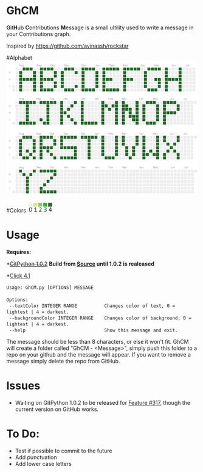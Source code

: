 # GhCM

**G**it**H**ub **C**ontributions **M**essage is a small ultility used to write a message in your Contributions graph.

Inspired by https://github.com/avinassh/rockstar

#Alphabet
![a-h](images/sample1.jpg)
![i-p](images/sample2.jpg)
![q-x](images/sample3.jpg)
![yz](images/sample4.jpg)

#Colors
![colors](images/colors.PNG)

# Usage
**Requires:**

 *~~[GitPython 1.0.2](https://github.com/gitpython-developers/GitPython)~~ **Build from [Source](https://github.com/gitpython-developers/GitPython) until 1.0.2 is realeased**
 
 *[Click 4.1](http://click.pocoo.org/)

	Usage: GhCM.py [OPTIONS] MESSAGE

	Options:
  	 --textColor INTEGER RANGE          Changes color of text, 0 = lightest | 4 = darkest.
 	 --backgroundColor INTEGER RANGE    Changes color of background, 0 = lightest | 4 = darkest.
  	 --help                             Show this message and exit.

The message should be less than 8 characters, or else it won't fit. GhCM will create a folder called "GhCM - \<Message\>", simply push this folder to a repo on your github and the message will appear. If you want to remove a message simply delete the repo from GitHub.

# Issues
 * Waiting on GitPython 1.0.2 to be released for [Feature #317](https://github.com/gitpython-developers/GitPython/pull/317), though the current version on GitHub works.

# To Do:
  * Test if possible to commit to the future
  * Add punctuation
  * Add lower case letters
